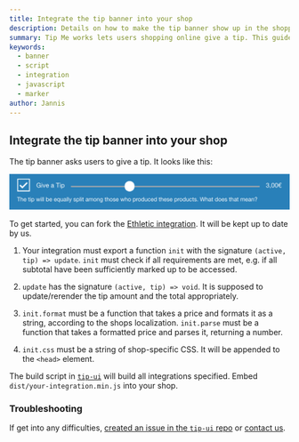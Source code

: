 ```yaml
---
title: Integrate the tip banner into your shop
description: Details on how to make the tip banner show up in the shopping cart.
summary: Tip Me works lets users shopping online give a tip. This guide explains shop owners how to integrate the tip banner into their shopping cart.
keywords:
  - banner
  - script
  - integration
  - javascript
  - marker
author: Jannis
---
```


## Integrate the tip banner into your shop

The tip banner asks users to give a tip. It looks like this:

![the tip banner when giving a tip](banner.png)

To get started, you can fork the [Ethletic integration](https://github.com/trinkgeld/tip-ui-ethletic). It will be kept up to date by us.

1. Your integration must export a function `init` with the signature `(active, tip) => update`. `init` must check if all requirements are met, e.g. if all subtotal have been sufficiently marked up to be accessed.

2. `update` has the signature `(active, tip) => void`. It is supposed to update/rerender the tip amount and the total appropriately.

3. `init.format` must be a function that takes a price and formats it as a string, according to the shops localization. `init.parse` must be a function that takes a formatted price and parses it, returning a number.

4. `init.css` must be a string of shop-specific CSS. It will be appended to the `<head>` element.

The build script in [`tip-ui`](https://github.com/trinkgeld/tip-ui) will build all integrations specified. Embed `dist/your-integration.min.js` into your shop.

### Troubleshooting

If get into any difficulties, [created an issue in the `tip-ui` repo](https://github.com/trinkgeld/tip-ui/issues) or [contact us](/contact/).
